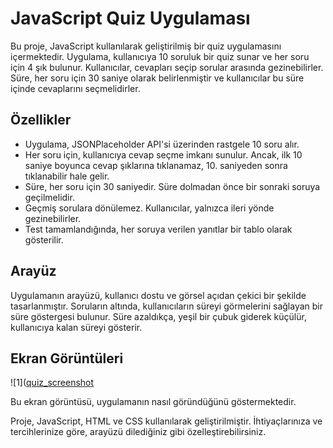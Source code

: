 # JavaScript Quiz Uygulaması

Bu proje, JavaScript kullanılarak geliştirilmiş bir quiz uygulamasını içermektedir. Uygulama, kullanıcıya 10 soruluk bir quiz sunar ve her soru için 4 şık bulunur. Kullanıcılar, cevapları seçip sorular arasında gezinebilirler. Süre, her soru için 30 saniye olarak belirlenmiştir ve kullanıcılar bu süre içinde cevaplarını seçmelidirler.

## Özellikler

- Uygulama, JSONPlaceholder API'si üzerinden rastgele 10 soru alır.
- Her soru için, kullanıcıya cevap seçme imkanı sunulur. Ancak, ilk 10 saniye boyunca cevap şıklarına tıklanamaz, 10. saniyeden sonra tıklanabilir hale gelir.
- Süre, her soru için 30 saniyedir. Süre dolmadan önce bir sonraki soruya geçilmelidir.
- Geçmiş sorulara dönülemez. Kullanıcılar, yalnızca ileri yönde gezinebilirler.
- Test tamamlandığında, her soruya verilen yanıtlar bir tablo olarak gösterilir.

## Arayüz

Uygulamanın arayüzü, kullanıcı dostu ve görsel açıdan çekici bir şekilde tasarlanmıştır. Soruların altında, kullanıcıların süreyi görmelerini sağlayan bir süre göstergesi bulunur. Süre azaldıkça, yeşil bir çubuk giderek küçülür, kullanıcıya kalan süreyi gösterir.

## Ekran Görüntüleri

![1]([quiz_screenshot](https://github.com/talha3755/QuizApp/blob/main/Foto%C4%9Fraflar/1.png)

Bu ekran görüntüsü, uygulamanın nasıl göründüğünü göstermektedir.

Proje, JavaScript, HTML ve CSS kullanılarak geliştirilmiştir. İhtiyaçlarınıza ve tercihlerinize göre, arayüzü dilediğiniz gibi özelleştirebilirsiniz.

